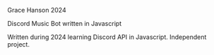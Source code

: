 Grace Hanson 2024

Discord Music Bot written in Javascript 

Written during 2024 learning Discord API in Javascript. Independent project.
